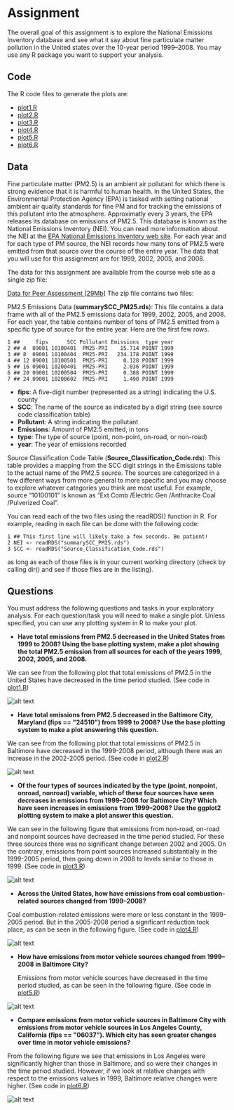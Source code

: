 # Assignment 
The overall goal of this assignment is to explore the National Emissions Inventory database and see what it say about fine particulate matter pollution in the United states over the 10-year period 1999–2008. You may use any R package you want to support your analysis.

## Code

The R code files to generate the plots are:

* [plot1.R](https://github.com/jepalomar/ExploratoryDataAnalysis_Assignment/blob/master/plot1.R)
* [plot2.R](https://github.com/jepalomar/ExploratoryDataAnalysis_Assignment/blob/master/plot2.R)
* [plot3.R](https://github.com/jepalomar/ExploratoryDataAnalysis_Assignment/blob/master/plot3.R)
* [plot4.R](https://github.com/jepalomar/ExploratoryDataAnalysis_Assignment/blob/master/plot4.R)
* [plot5.R](https://github.com/jepalomar/ExploratoryDataAnalysis_Assignment/blob/master/plot5.R)
* [plot6.R](https://github.com/jepalomar/ExploratoryDataAnalysis_Assignment/blob/master/plot6.R)


## Data

Fine particulate matter (PM2.5) is an ambient air pollutant for which there is strong evidence that it is harmful to human health. In the United States, the Environmental Protection Agency (EPA) is tasked with setting national ambient air quality standards for fine PM and for tracking the emissions of this pollutant into the atmosphere. Approximatly every 3 years, the EPA releases its database on emissions of PM2.5. This database is known as the National Emissions Inventory (NEI).
You can read more information about the NEI at the [EPA National Emissions Inventory web site](http://www.epa.gov/ttn/chief/eiinformation.html).
For each year and for each type of PM source, the NEI records how many tons of PM2.5 were emitted from that source over the course of the entire year. The data that you will use for this assignment are for 1999, 2002, 2005, and 2008.

The data for this assignment are available from the course web site as a single zip file:

[Data for Peer Assessment [29Mb]](https://d396qusza40orc.cloudfront.net/exdata%2Fdata%2FNEI_data.zip)
The zip file contains two files:

PM2.5 Emissions Data (**summarySCC_PM25.rds**): This file contains a data frame with all of the PM2.5 emissions data for 1999, 2002, 2005, and 2008. For each year, the table contains number of tons of PM2.5 emitted from a specific type of source for the entire year. Here are the first few rows.

```
1 ##     fips      SCC Pollutant Emissions  type year
2 ## 4  09001 10100401  PM25-PRI    15.714 POINT 1999
3 ## 8  09001 10100404  PM25-PRI   234.178 POINT 1999
4 ## 12 09001 10100501  PM25-PRI     0.128 POINT 1999
5 ## 16 09001 10200401  PM25-PRI     2.036 POINT 1999
6 ## 20 09001 10200504  PM25-PRI     0.388 POINT 1999
7 ## 24 09001 10200602  PM25-PRI     1.490 POINT 1999
```

* **fips**: A five-digit number (represented as a string) indicating the U.S. county
* **SCC**: The name of the source as indicated by a digit string (see source code classification table)
* **Pollutant**: A string indicating the pollutant
* **Emissions**: Amount of PM2.5 emitted, in tons
* **type**: The type of source (point, non-point, on-road, or non-road)
* **year**: The year of emissions recorded

Source Classification Code Table (**Source_Classification_Code.rds**): This table provides a mapping from the SCC digit strings in the Emissions table to the actual name of the PM2.5 source. The sources are categorized in a few different ways from more general to more specific and you may choose to explore whatever categories you think are most useful. For example, source “10100101” is known as “Ext Comb /Electric Gen /Anthracite Coal /Pulverized Coal”.

You can read each of the two files using the readRDS() function in R. For example, reading in each file can be done with the following code:


```
1 ## This first line will likely take a few seconds. Be patient!
2 NEI <- readRDS("summarySCC_PM25.rds")
3 SCC <- readRDS("Source_Classification_Code.rds")
```
as long as each of those files is in your current working directory (check by calling dir() and see if those files are in the listing).

## Questions

You must address the following questions and tasks in your exploratory analysis. For each question/task you will need to make a single plot. Unless specified, you can use any plotting system in R to make your plot.

* **Have total emissions from PM2.5 decreased in the United States from 1999 to 2008? Using the base plotting system, make a plot showing the total PM2.5 emission from all sources for each of the years 1999, 2002, 2005, and 2008.**
 
We can see from the following plot that total emissions of PM2.5 in the United States have decreased in the time period studied. (See code in [plot1.R](https://github.com/jepalomar/ExploratoryDataAnalysis_Assignment/blob/master/plot1.R))

![alt text](https://github.com/jepalomar/ExploratoryDataAnalysis_Assignment/blob/master/plot1.png "Total Emissions")

* **Have total emissions from PM2.5 decreased in the Baltimore City, Maryland (fips == "24510") from 1999 to 2008? Use the base plotting system to make a plot answering this question.**
  
We can see from the following plot that total emissions of PM2.5 in Baltimore have decreased in the 1999-2008 period, although there was an increase in the 2002-2005 period. (See code in [plot2.R](https://github.com/jepalomar/ExploratoryDataAnalysis_Assignment/blob/master/plot2.R))

![alt text](https://github.com/jepalomar/ExploratoryDataAnalysis_Assignment/blob/master/plot2.png "Baltimore Total Emissions")

* **Of the four types of sources indicated by the type (point, nonpoint, onroad, nonroad) variable, which of these four sources have seen decreases in emissions from 1999–2008 for Baltimore City? Which have seen increases in emissions from 1999–2008? Use the ggplot2 plotting system to make a plot answer this question.** 
  
We can see in the following figure that emissions from non-road, on-road and nonpoint sources have decreased in the time period studied. For these three sources there was no significant change between 2002 and 2005. On the contrary, emissions from point sources increased substantially in the 1999-2005 period, then going down in 2008 to levels similar to those in 1999. (See code in [plot3.R](https://github.com/jepalomar/ExploratoryDataAnalysis_Assignment/blob/master/plot3.R))

![alt text](https://github.com/jepalomar/ExploratoryDataAnalysis_Assignment/blob/master/plot3.png "Baltimore emissions by source")

* **Across the United States, how have emissions from coal combustion-related sources changed from 1999–2008?** 
  
Coal combustion-related emissions were more or less constant in the 1999-2005 period. But in the 2005-2008 period a significant reduction took place, as can be seen in the following figure. (See code in [plot4.R](https://github.com/jepalomar/ExploratoryDataAnalysis_Assignment/blob/master/plot4.R))

![alt text](https://github.com/jepalomar/ExploratoryDataAnalysis_Assignment/blob/master/plot4.png "Total coal combustion emissions")

* **How have emissions from motor vehicle sources changed from 1999–2008 in Baltimore City?** 

  Emissions from motor vehicle sources have decreased in the time period studied, as can be seen in the following figure. (See code in [plot5.R](https://github.com/jepalomar/ExploratoryDataAnalysis_Assignment/blob/master/plot5.R))

![alt text](https://github.com/jepalomar/ExploratoryDataAnalysis_Assignment/blob/master/plot5.png "Total Baltimore vehicle emissions")

* **Compare emissions from motor vehicle sources in Baltimore City with emissions from motor vehicle sources in Los Angeles County, California (fips == "06037"). Which city has seen greater changes over time in motor vehicle emissions?** 
  
From the following figure we see that emissions in Los Angeles were significantly higher than those in Baltimore, and so were their changes in the time period studied. However, if we look at relative changes with respect to the emissions values in 1999, Baltimore relative changes were higher. (See code in [plot6.R](https://github.com/jepalomar/ExploratoryDataAnalysis_Assignment/blob/master/plot6.R))

![alt text](https://github.com/jepalomar/ExploratoryDataAnalysis_Assignment/blob/master/plot6.png "Baltimore and LA vehicle emissions")
